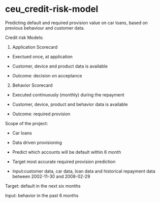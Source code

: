 # ceu_credit-risk-model
Predicting default and required provision value on car loans, based on previous behaviour and customer data.

Credit risk Models:

1. Application Scorecard 

* Exectued once, at application 

* Customer,  device and product data is available 

* Outcome: decision on acceptance


2. Behavior Scorecard 

* Executed continuously (monthly) during the repayment 

* Customer, device, product and behavior data is available 

* Outcome: required provision

Scope of the project:

* Car loans

* Data driven provisioning 

* Predict which accounts will be default within 6 month 

* Target most accurate required provision prediction 

* Input:customer data, car data, loan data and historical repayment data between 2002-11-30 and 2008-02-29

Target: default in the next six months 

Input: behavior in the past 6 months
